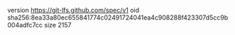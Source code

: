 version https://git-lfs.github.com/spec/v1
oid sha256:8ea33a80ec655841774c02491724041ea4c908288f423307d5cc9b004adfc7cc
size 2157
